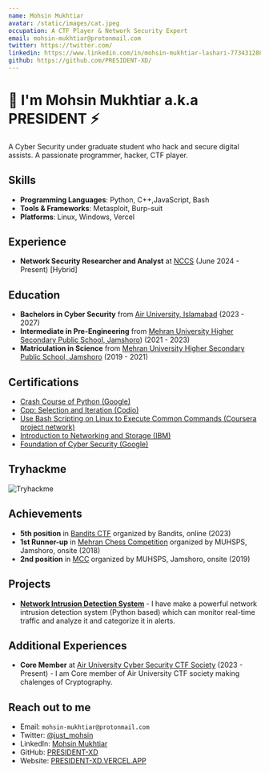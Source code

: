 ```yaml
---
name: Mohsin Mukhtiar
avatar: /static/images/cat.jpeg
occupation: A CTF Player & Network Security Expert
email: mohsin-mukhtiar@protonmail.com
twitter: https://twitter.com/
linkedin: https://www.linkedin.com/in/mohsin-mukhtiar-lashari-773431288/
github: https://github.com/PRESIDENT-XD/
---
```


# 👋 I'm Mohsin Mukhtiar a.k.a PRESIDENT ⚡

A Cyber Security under graduate student who hack and secure digital assists. A passionate programmer, hacker, CTF player.

## Skills

- **Programming Languages**: Python, C++,JavaScript, Bash
- **Tools & Frameworks**: Metasploit, Burp-suit
- **Platforms**: Linux, Windows, Vercel

## Experience

- **Network Security Researcher and Analyst** at [NCCS](https://www.nccs.pk/) (June 2024 - Present) [Hybrid]


## Education

- **Bachelors in Cyber Security** from [Air University, Islamabad](https://au.edu.pk/) (2023 - 2027)
- **Intermediate in Pre-Engineering** from [Mehran University Higher Secondary Public School, Jamshoro](https://www.facebook.com/M.U.H.S.P.S.J/&ved=2ahUKEwiwqLe1-PSGAxW68wIHHTi5A34QFnoECBcQAQ&usg=AOvVaw2aP_M6BWUDDX6Non2MyOxD)) (2021 - 2023)
- **Matriculation in Science** from [Mehran University Higher Secondary Public School, Jamshoro](https://www.facebook.com/M.U.H.S.P.S.J/&ved=2ahUKEwiwqLe1-PSGAxW68wIHHTi5A34QFnoECBcQAQ&usg=AOvVaw2aP_M6BWUDDX6Non2MyOxD) (2019 - 2021)

## Certifications

- [Crash Course of Python (Google)](https://coursera.org/verify/C62RF24L4AV8)
- [Cpp: Selection and Iteration (Codio)](https://coursera.org/verify/VBH8E4PLERXX)
- [Use Bash Scripting on Linux to Execute Common Commands (Coursera project network)](https://coursera.org/verify/9N4598TQZWEK)
- [Introduction to Networking and Storage (IBM)](https://coursera.org/verify/73MG5U6J246H)
- [Foundation of Cyber Security (Google)](https://coursera.org/verify/NMR375QJM44A)

## Tryhackme
![Tryhackme](https://tryhackme-badges.s3.amazonaws.com/President..png)

## Achievements

- **5th position** in [Bandits CTF](https://ctftime.org/team/270954/) organized by Bandits, online (2023)
- **1st Runner-up** in [Mehran Chess Competition](https://www.facebook.com/M.U.H.S.P.S.J/&ved=2ahUKEwiwqLe1-PSGAxW68wIHHTi5A34QFnoECBcQAQ&usg=AOvVaw2aP_M6BWUDDX6Non2MyOxD) organized by MUHSPS, Jamshoro, onsite (2018)
- **2nd position** in [MCC](https://www.facebook.com/M.U.H.S.P.S.J/&ved=2ahUKEwiwqLe1-PSGAxW68wIHHTi5A34QFnoECBcQAQ&usg=AOvVaw2aP_M6BWUDDX6Non2MyOxD) organized by MUHSPS, Jamshoro, onsite (2019)



## Projects
- [**Network Intrusion Detection System**](https://github.com/PRESIDENT-XD/) - I have make a powerful network intrusion detection system (Python based) which can monitor real-time traffic and analyze it and categorize it in alerts.

## Additional Experiences

- **Core Member** at [Air University Cyber Security CTF Society](https://aucss.live/) (2023 - Present) - I am Core member of Air University CTF society making chalenges of Cryptography.
## Reach out to me

- Email: `mohsin-mukhtiar@protonmail.com`
- Twitter: [@just_mohsin](https://twitter.com/just_mohsin)
- LinkedIn: [Mohsin Mukhtiar](https://www.linkedin.com/in/mohsin-mukhtiar-lashari-773431288/)
- GitHub: [PRESIDENT-XD](https://github.com/PRESIDENT-XD)
- Website: [PRESIDENT-XD.VERCEL.APP](https://www.president-xd.vercel.app)
